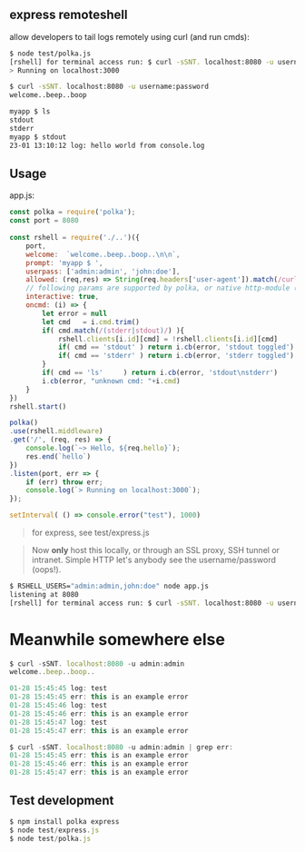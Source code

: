## express remoteshell

allow developers to tail logs remotely using curl (and run cmds):

```sh
$ node test/polka.js 
[rshell] for terminal access run: $ curl -sSNT. localhost:8080 -u username:password
> Running on localhost:3000

$ curl -sSNT. localhost:8080 -u username:password
welcome..beep..boop

myapp $ ls
stdout
stderr
myapp $ stdout
23-01 13:10:12 log: hello world from console.log
```

## Usage

app.js:

```javascript
const polka = require('polka');
const port = 8080
 
const rshell = require('./..')({
    port,
    welcome:  `welcome..beep..boop..\n\n`,
    prompt: 'myapp $ ', 
    userpass: ['admin:admin', 'john:doe'],  
    allowed: (req,res) => String(req.headers['user-agent']).match(/curl\//) && rshell.userpass.length, 
    // following params are supported by polka, or native http-module (not express)
    interactive: true,
    oncmd: (i) => {
        let error = null
        let cmd   = i.cmd.trim()
        if( cmd.match(/(stderr|stdout)/) ){
            rshell.clients[i.id][cmd] = !rshell.clients[i.id][cmd]
            if( cmd == 'stdout' ) return i.cb(error, 'stdout toggled')
            if( cmd == 'stderr' ) return i.cb(error, 'stderr toggled')
        }
        if( cmd == 'ls'     ) return i.cb(error, 'stdout\nstderr')
        i.cb(error, "unknown cmd: "+i.cmd)
    }
})
rshell.start()

polka()
.use(rshell.middleware)
.get('/', (req, res) => {
    console.log(`~> Hello, ${req.hello}`);
    res.end(`hello`)
})
.listen(port, err => {
    if (err) throw err;
    console.log(`> Running on localhost:3000`);
});

setInterval( () => console.error("test"), 1000)
```

> for express, see test/express.js

> Now **only** host this locally, or through an SSL proxy, SSH tunnel or intranet.
> Simple HTTP let's anybody see the username/password (oops!). 

```bash
$ RSHELL_USERS="admin:admin,john:doe" node app.js
listening at 8080
[rshell] for terminal access run: $ curl -sSNT. localhost:8080 -u username:password 
```

# Meanwhile somewhere else 

```javascript
$ curl -sSNT. localhost:8080 -u admin:admin 
welcome..beep..boop..

01-28 15:45:45 log: test
01-28 15:45:45 err: this is an example error
01-28 15:45:46 log: test
01-28 15:45:46 err: this is an example error
01-28 15:45:47 log: test
01-28 15:45:47 err: this is an example error

```

```javascript
$ curl -sSNT. localhost:8080 -u admin:admin | grep err:
01-28 15:45:45 err: this is an example error
01-28 15:45:46 err: this is an example error
01-28 15:45:47 err: this is an example error

```

## Test development

```javascript
$ npm install polka express
$ node test/express.js
$ node test/polka.js
```
